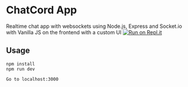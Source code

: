 # ChatCord App
Realtime chat app with websockets using Node.js, Express and Socket.io with Vanilla JS on the frontend with a custom UI
[![Run on Repl.it](https://repl.it/badge/github/enesdemirr2/ChatCord)](https://repl.it/github/enesdemir/ChatCord)
## Usage
```
npm install
npm run dev

Go to localhost:3000
```
